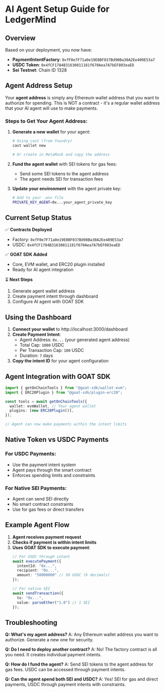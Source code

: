 # AI Agent Setup Guide for LedgerMind

## Overview

Based on your deployment, you now have:
- **PaymentIntentFactory**: `0xfF0e7F71a0e19E0BF037Bd90Ba30A2Ee409E53a7`
- **USDC Token**: `0x4fCF1784B31630811181f670Aea7A7bEF803eaED`
- **Sei Testnet**: Chain ID 1328

## Agent Address Setup

Your **agent address** is simply any Ethereum wallet address that you want to authorize for spending. This is NOT a contract - it's a regular wallet address that your AI agent will use to make payments.

### Steps to Get Your Agent Address:

1. **Generate a new wallet** for your agent:
   ```bash
   # Using cast (from foundry)
   cast wallet new
   
   # Or create in MetaMask and copy the address
   ```

2. **Fund the agent wallet** with SEI tokens for gas fees:
   - Send some SEI tokens to the agent address
   - The agent needs SEI for transaction fees

3. **Update your environment** with the agent private key:
   ```bash
   # Add to your .env file
   PRIVATE_KEY_AGENT=0x...your_agent_private_key
   ```

## Current Setup Status

✅ **Contracts Deployed**
- Factory: `0xfF0e7F71a0e19E0BF037Bd90Ba30A2Ee409E53a7`
- USDC: `0x4fCF1784B31630811181f670Aea7A7bEF803eaED`

✅ **GOAT SDK Added**
- Core, EVM wallet, and ERC20 plugin installed
- Ready for AI agent integration

⏳ **Next Steps**
1. Generate agent wallet address
2. Create payment intent through dashboard
3. Configure AI agent with GOAT SDK

## Using the Dashboard

1. **Connect your wallet** to http://localhost:3000/dashboard
2. **Create Payment Intent**:
   - Agent Address: `0x...` (your generated agent address)
   - Total Cap: `1000` USDC
   - Per Transaction Cap: `100` USDC
   - Duration: `7` days
3. **Copy the intent ID** for your agent configuration

## Agent Integration with GOAT SDK

```typescript
import { getOnChainTools } from "@goat-sdk/wallet-evm";
import { ERC20Plugin } from "@goat-sdk/plugin-erc20";

const tools = await getOnChainTools({
  wallet: evmWallet, // Your agent wallet
  plugins: [new ERC20Plugin()],
});

// Agent can now make payments within the intent limits
```

## Native Token vs USDC Payments

### For USDC Payments:
- Use the payment intent system
- Agent pays through the smart contract
- Enforces spending limits and constraints

### For Native SEI Payments:
- Agent can send SEI directly
- No smart contract constraints
- Use for gas fees or direct transfers

## Example Agent Flow

1. **Agent receives payment request**
2. **Checks if payment is within intent limits**
3. **Uses GOAT SDK to execute payment**:
   ```typescript
   // For USDC through intent
   await executePayment({
     intentId: "0x...",
     recipient: "0x...",
     amount: "50000000" // 50 USDC (6 decimals)
   });
   
   // For native SEI
   await sendTransaction({
     to: "0x...",
     value: parseEther("1.0") // 1 SEI
   });
   ```

## Troubleshooting

**Q: What's my agent address?**
A: Any Ethereum wallet address you want to authorize. Generate a new one for security.

**Q: Do I need to deploy another contract?**
A: No! The factory contract is all you need. It creates individual payment intents.

**Q: How do I fund the agent?**
A: Send SEI tokens to the agent address for gas fees. USDC can be accessed through payment intents.

**Q: Can the agent spend both SEI and USDC?**
A: Yes! SEI for gas and direct payments, USDC through payment intents with constraints.